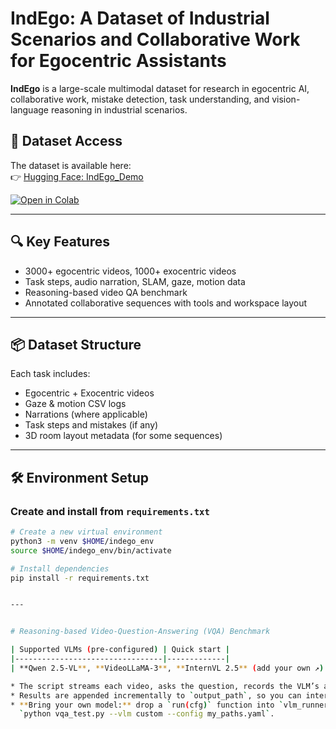 # IndEgo: A Dataset of Industrial Scenarios and Collaborative Work for Egocentric Assistants

**IndEgo** is a large-scale multimodal dataset for research in egocentric AI, collaborative work, mistake detection, task understanding, and vision-language reasoning in industrial scenarios.

## 🔗 Dataset Access

The dataset is available here:  
👉 [Hugging Face: IndEgo_Demo](https://huggingface.co/datasets/vivek9chavan/IndEgo_Demo)

[![Open in Colab](https://colab.research.google.com/assets/colab-badge.svg)](https://colab.research.google.com/drive/1qCZnFQNRjBuy3vBlkMy7sMTcYkTNOzgg?usp=sharing)

---

## 🔍 Key Features
- 3000+ egocentric videos, 1000+ exocentric videos
- Task steps, audio narration, SLAM, gaze, motion data
- Reasoning-based video QA benchmark
- Annotated collaborative sequences with tools and workspace layout

---

## 📦 Dataset Structure
Each task includes:
- Egocentric + Exocentric videos
- Gaze & motion CSV logs
- Narrations (where applicable)
- Task steps and mistakes (if any)
- 3D room layout metadata (for some sequences)

---

## 🛠️ Environment Setup

### Create and install from `requirements.txt`
```bash
# Create a new virtual environment
python3 -m venv $HOME/indego_env
source $HOME/indego_env/bin/activate

# Install dependencies
pip install -r requirements.txt


---


# Reasoning-based Video-Question-Answering (VQA) Benchmark

| Supported VLMs (pre-configured) | Quick start |
|---------------------------------|-------------|
| **Qwen 2.5-VL**, **VideoLLaMA-3**, **InternVL 2.5** (add your own ↗︎) | ```bash  # install once  pip install -r requirements.txt  # copy & edit paths  cp config/paths_example.yaml my_paths.yaml  # choose a model  python vqa_test.py --vlm qwen_2_5    --config my_paths.yaml  python vqa_test.py --vlm videollama3 --config my_paths.yaml  python vqa_test.py --vlm internvl2   --config my_paths.yaml  ``` |

* The script streams each video, asks the question, records the VLM’s answer, and uses **Mistral-Large** to grade it (set `mistral_key` in `my_paths.yaml`).
* Results are appended incrementally to `output_path`, so you can interrupt and resume.
* **Bring your own model:** drop a `run(cfg)` function into `vlm_runners/your_model_runner.py`, then run  
  `python vqa_test.py --vlm custom --config my_paths.yaml`.
